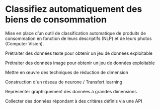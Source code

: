 # Classifiez automatiquement des biens de consommation
Mise en place d’un outil de classification automatique de produits de consommation en fonction de leurs descriptifs (NLP) et de leurs photos (Computer Vision).


Prétraiter des données texte pour obtenir un jeu de données exploitable

Prétraiter des données image pour obtenir un jeu de données exploitable

Mettre en œuvre des techniques de réduction de dimension

Construction d'un réseau de neurone / Transfert learning

Représenter graphiquement des données à grandes dimensions

Collecter des données répondant à des critères définis via une API

